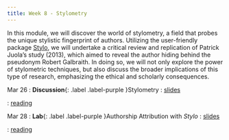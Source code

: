```yaml
---
title: Week 8 - Stylometry
---
```


In this module, we will discover the world of stylometry, a field that probes the unique stylistic fingerprint of authors. Utilizing the user-friendly package [Stylo](https://journal.r-project.org/archive/2016/RJ-2016-007/index.html), we will undertake a critical review and replication of Patrick Juola’s study (2013), which aimed to reveal the author hiding behind the pseudonym Robert Galbraith. In doing so, we will not only explore the power of stylometric techniques, but also discuss the broader implications of this type of research, emphasizing the ethical and scholarly consequences.


Mar 26
: **Discussion**{: .label .label-purple }Stylometry
  : [slides](#)

  : [reading](#)

Mar 28
: **Lab**{: .label .label-purple }Authorship Attribution with *Stylo*
  : [slides](#)
  
  : [reading](#)